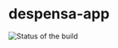 # despensa-app

![Status of the build](https://travis-ci.org/ismaelcabanas/despensa-app.svg?branch=master)

